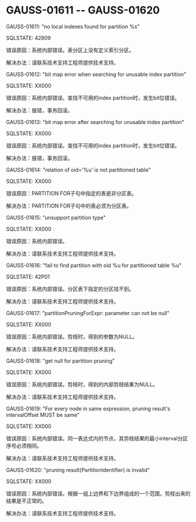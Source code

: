 # GAUSS-01611 -- GAUSS-01620<a name="ZH-CN_TOPIC_0302073187"></a>

GAUSS-01611: "no local indexes found for partition %s"

SQLSTATE: 42809

错误原因：系统内部错误。表分区上没有定义索引分区。

解决办法：请联系技术支持工程师提供技术支持。

GAUSS-01612: "bit map error when searching for unusable index partition"

SQLSTATE: XX000

错误原因：系统内部错误。查找不可用的index partition时，发生bit位错误。

解决办法：报错，事务回滚。

GAUSS-01613: "bit map error after searching for unusable index partition"

SQLSTATE: XX000

错误原因：系统内部错误。查找不可用的index partition时，发生bit位错误。

解决办法：报错，事务回滚。

GAUSS-01614: "relation of oid='%u' is not partitioned table"

SQLSTATE: XX000

错误原因：PARTITION FOR子句中指定的表是非分区表。

解决办法：PARTITION FOR子句中的表必须为分区表。

GAUSS-01615: "unsupport partition type"

SQLSTATE: XX000

错误原因：系统内部错误。

解决办法：请联系技术支持工程师提供技术支持。

GAUSS-01616: "fail to find partition with oid %u for partitioned table %u"

SQLSTATE: 42P01

错误原因：系统内部错误。分区表下指定的分区找不到。

解决办法：请联系技术支持工程师提供技术支持。

GAUSS-01617: "partitionPruningForExpr: parameter can not be null"

SQLSTATE: XX000

错误原因：系统内部错误。剪枝时，得到的参数为NULL。

解决办法：请联系技术支持工程师提供技术支持。

GAUSS-01618: "get null for partition pruning"

SQLSTATE: XX000

错误原因：系统内部错误。剪枝时，得到的内部剪枝结果为NULL。

解决办法：请联系技术支持工程师提供技术支持。

GAUSS-01619: "For every node in same expression, pruning result's intervalOffset MUST be same"

SQLSTATE: XX000

错误原因：系统内部错误。同一表达式内的节点，其剪枝结果的最小interval分区序号必须相同。

解决办法：请联系技术支持工程师提供技术支持。

GAUSS-01620: "pruning result\(PartitionIdentifier\) is invalid"

SQLSTATE: XX000

错误原因：系统内部错误。根据一组上边界和下边界组成的一个范围，剪枝出来的结果是不正常的。

解决办法：请联系技术支持工程师提供技术支持。

